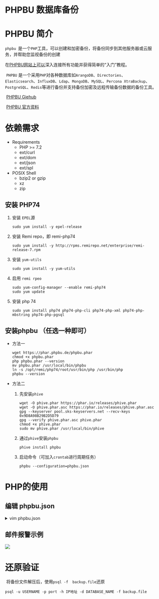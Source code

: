 # PHPBU 数据库备份

# PHPBU 简介

   `phpbu `是一个`PHP`工具，可以创建和加密备份，将备份同步到其他服务器或云服务，并帮助您监视备份的创建

在[PHPBU网站上可以](https://phpbu.de/)深入连接所有功能并获得简单的“入门”教程。

​    `PHPBU` 是一个采用`PHP`对各种数据库如`ArangoDB`、`Directories`、`Elasticsearch`、`InfluxDB`、`Ldap`、`MongoDB`、`MySQL`、`Percona XtraBackup`、`PostgreSQL`、`Redis`等进行备份并支持备份加密及远程传输备份数据的备份工具。

​    [PHPBU Giehub](https://github.com/sebastianfeldmann/phpbu)

​    [PHPBU 官方资料](https://phpbu.de/documentation.html)

# 依赖需求

- Requirements
  - PHP >= 7.2
  - ext/curl
  - ext/dom
  - ext/json
  - ext/spl
- POSIX Shell
  - bzip2 or gzip
  - xz
  - zip

## 安装 PHP74 

1. 安装 `EPEL`源

   ```shell
   sudo yum install -y epel-release
   ```

2. 安装 Remi repo，即 remi-php74

   ```shell
   sudo yum install -y http://rpms.remirepo.net/enterprise/remi-release-7.rpm
   ```

3. 安装 `yum-utils`

   ```shell
   sudo yum install -y yum-utils
   ```

4. 启用 `remi rpeo` 

   ```shell
   sudo yum-config-manager --enable remi-php74
   sudo yum update
   ```

5. 安装 php 74

   ```shell
   sudo yum install php74 php74-php-cli php74-php-xml php74-php-mbstring php74-php-pgsql
   ```

## 安装phpbu （任选一种即可）

+ 方法一

  ```shell
  wget https://phar.phpbu.de/phpbu.phar
  chmod +x phpbu.phar
  php phpbu.phar --version
  mv phpbu.phar /usr/local/bin/phpbu
  ln -s /opt/remi/php74/root/usr/bin/php /usr/bin/php
  phpbu --version
  ```

+ 方法二

  1. 先安装`phive`

     ```shell
     wget -O phive.phar https://phar.io/releases/phive.phar
     wget -O phive.phar.asc https://phar.io/releases/phive.phar.asc
     gpg --keyserver pool.sks-keyservers.net --recv-keys 0x9D8A98B29B2D5D79
     gpg --verify phive.phar.asc phive.phar
     chmod +x phive.phar
     sudo mv phive.phar /usr/local/bin/phive
     ```

  2. 通过`phive`安装`phpbu`

     ```shell
     phive install phpbu
     ```

  3. 启动命令（可加入`crontab`进行周期任务）

     ```shell
     phpbu --configuration=phpbu.json
     ```

# PHP的使用

## 编辑 phpbu.json

<details>
    <summary>vim phpbu.json</summary>
    <code><pre>
{
  "verbose": true,
  "logging": [
    {
      "type": "mail",
      "options": {
        "recipients": "someone@example.com",
        "sendOnlyOnError": "false",
        "transport": "mail"
      }
    }
  ],
  "backups": [
    {
      "name": "DSS-Bakup",
      "source": {
        "type": "pgdump",
        "options": {
          "host": "10.29.97.93",
          "port": "5432",
          "database": "datascience",
          "user": "postgres",
          "password": "postgres"
        }
      },
      "target": {
        "dirname": "/data/pgbak/datascience",
        "filename": "pgdump-datascience-%Y%m%d-%H%i.sql",
        "compress": "bzip2"   //压缩格式可为 gzip、xz、bzip2、zip
      },
      "checks": [
        {
          "type": "SizeDiffPreviousPercent",
          "value": "10"
        }
      ],
      "cleanup": {
        "type": "Quantity",
        "options": {
          "amount": "3"
        }
      }
    },
    { 
      "name": "File_service-Backup",
      "source": {
        "type": "pgdump",
        "options": {
          "host": "10.29.97.93",
          "port": "5432",
          "database": "file_service",
          "user": "postgres",
          "password": "postgres"
        }
      },
      "target": {
        "dirname": "/data/pgbak/file_service",
        "filename": "pgdump-file_service-%Y%m%d-%H%i.sql",
        "compress": "bzip2"
      },
      "checks": [
        { 
          "type": "SizeDiffPreviousPercent",
          "value": "10"
        }
      ],
      "cleanup": {
        "type": "Quantity",
        "options": {
          "amount": "3"
        }
      }
    },
    {
      "name": "GVP-Datavisual-Bakup",
      "source": {
        "type": "pgdump",
        "options": {
          "host": "10.29.97.93",
          "port": "5432",
          "database": "gvp_datavisual",
          "user": "postgres",
          "password": "postgres"
        }
      },
      "target": {
        "dirname": "/data/pgbak/gvp",
        "filename": "pgdump-datavisual-%Y%m%d-%H%i.sql",
        "compress": "bzip2"
      },
      "checks": [
        {
          "type": "SizeDiffPreviousPercent",
          "value": "10"
        }
      ],
      "cleanup": {
        "type": "Quantity",
        "options": {
          "amount": "3"
        }
      }
    },
    {
      "name": "GVP-Dashboard-Bakup",
      "source": {
        "type": "pgdump",
        "options": {
          "host": "10.29.97.93",
          "port": "5432",
          "database": "gvp_dashboard",
          "user": "postgres",
          "password": "postgres"
        }
      },
      "target": {
        "dirname": "/data/pgbak/gvp",
        "filename": "pgdump-dashboard-%Y%m%d-%H%i.sql",
        "compress": "bzip2"
      },
      "checks": [
        {
          "type": "SizeDiffPreviousPercent",
          "value": "10"
        }
      ],
      "cleanup": {
        "type": "Quantity",
        "options": {
          "amount": "3"
        }
      }
    },
    {
      "name": "GVP-Externalwidget-Bakup",
      "source": {
        "type": "pgdump",
        "options": {
          "host": "10.29.97.93",
          "port": "5432",
          "database": "gvp_externalwidget",
          "user": "postgres",
          "password": "postgres"
        }
      },
      "target": {
        "dirname": "/data/pgbak/gvp",
        "filename": "pgdump-externalwidget-%Y%m%d-%H%i.sql",
        "compress": "bzip2"
      },
      "checks": [
        {
          "type": "SizeDiffPreviousPercent",
          "value": "10"
        }
      ],
      "cleanup": {
        "type": "Quantity",
        "options": {
          "amount": "3"
        }
      }
    },
    {
      "name": "GVP-Filecenter-Bakup",
      "source": {
        "type": "pgdump",
        "options": {
          "host": "10.29.97.93",
          "port": "5432",
          "database": "gvp_filecenter",
          "user": "postgres",
          "password": "postgres"
        }
      },
      "target": {
        "dirname": "/data/pgbak/gvp",
        "filename": "pgdump-filecenter-%Y%m%d-%H%i.sql",
        "compress": "bzip2"
      },
      "checks": [
        {
          "type": "SizeDiffPreviousPercent",
          "value": "10"
        }
      ],
      "cleanup": {
        "type": "Quantity",
        "options": {
          "amount": "3"
        }
      }
    },
    {
      "name": "GVP-Localdb-Bakup",
      "source": {
        "type": "pgdump",
        "options": {
          "host": "10.29.97.93",
          "port": "5432",
          "database": "gvp_localdb",
          "user": "postgres",
          "password": "postgres"
        }
      },
      "target": {
        "dirname": "/data/pgbak/gvp",
        "filename": "pgdump-localdb-%Y%m%d-%H%i.sql",
        "compress": "bzip2"
      },
      "checks": [
        {
          "type": "SizeDiffPreviousPercent",
          "value": "10"
        }
      ],
      "cleanup": {
        "type": "Quantity",
        "options": {
          "amount": "3"
        }
      }
    },
    {
      "name": "GVP-Rc-Bakup",
      "source": {
        "type": "pgdump",
        "options": {
          "host": "10.29.97.93",
          "port": "5432",
          "database": "gvp_rc",
          "user": "postgres",
          "password": "postgres"
        }
      },
      "target": {
        "dirname": "/data/pgbak/gvp",
        "filename": "pgdump-rc-%Y%m%d-%H%i.sql",
        "compress": "bzip2"
      },
      "checks": [
        {
          "type": "SizeDiffPreviousPercent",
          "value": "10"
        }
      ],
      "cleanup": {
        "type": "Quantity",
        "options": {
          "amount": "3"
        }
      }
    },
    { 
      "name": "keystone-Bakup",
      "source": {
        "type": "pgdump",
        "options": {
          "host": "10.29.97.93",
          "port": "5432",
          "database": "keystone",
          "user": "postgres",
          "password": "postgres"
        }
      },
      "target": {
        "dirname": "/data/pgbak/keystone",
        "filename": "pgdump-keystone-%Y%m%d-%H%i.sql",
        "compress": "bzip2"
      },
      "checks": [
        { 
          "type": "SizeDiffPreviousPercent",
          "value": "10"
        }
      ],
      "cleanup": {
        "type": "Quantity",
        "options": {
          "amount": "3"
        }
      }
    },
    { 
      "name": "knowledgebase-Bakup",
      "source": {
        "type": "pgdump",
        "options": {
          "host": "10.29.97.93",
          "port": "5432",
          "database": "knowledgebase",
          "user": "postgres",
          "password": "postgres"
        }
      },
      "target": {
        "dirname": "/data/pgbak/knowledgebase",
        "filename": "pgdump-knowledgebase-%Y%m%d-%H%i.sql",
        "compress": "bzip2"
      },
      "checks": [
        { 
          "type": "SizeDiffPreviousPercent",
          "value": "10"
        }
      ],
      "cleanup": {
        "type": "Quantity",
        "options": {
          "amount": "3"
        }
      }
    },
    { 
      "name": "kong-Bakup",
      "source": {
        "type": "pgdump",
        "options": {
          "host": "10.29.97.93",
          "port": "5432",
          "database": "kong",
          "user": "postgres",
          "password": "postgres"
        }
      },
      "target": {
        "dirname": "/data/pgbak/kong",
        "filename": "pgdump-kong-%Y%m%d-%H%i.sql",
        "compress": "bzip2"
      },
      "checks": [
        { 
          "type": "SizeDiffPreviousPercent",
          "value": "10"
        }
      ],
      "cleanup": {
        "type": "Quantity",
        "options": {
          "amount": "3"
        }
      }
    },
    { 
      "name": "license-server-Bakup",
      "source": {
        "type": "pgdump",
        "options": {
          "host": "10.29.97.93",
          "port": "5432",
          "database": "license-server",
          "user": "postgres",
          "password": "postgres"
        }
      },
      "target": {
        "dirname": "/data/pgbak/license-server",
        "filename": "pgdump-license-server-%Y%m%d-%H%i.sql",
        "compress": "bzip2"
      },
      "checks": [
        { 
          "type": "SizeDiffPreviousPercent",
          "value": "10"
        }
      ],
      "cleanup": {
        "type": "Quantity",
        "options": {
          "amount": "3"
        }
      }
    },
    { 
      "name": "moebius_alarm_center-Bakup",
      "source": {
        "type": "pgdump",
        "options": {
          "host": "10.29.97.93",
          "port": "5432",
          "database": "moebius_alarm_center",
          "user": "postgres",
          "password": "postgres"
        }
      },
      "target": {
        "dirname": "/data/pgbak/moebius",
        "filename": "pgdump-moebius_alarm_center-%Y%m%d-%H%i.sql",
        "compress": "bzip2"
      },
      "checks": [
        { 
          "type": "SizeDiffPreviousPercent",
          "value": "10"
        }
      ],
      "cleanup": {
        "type": "Quantity",
        "options": {
          "amount": "3"
        }
      }
    },
    {
      "name": "moebius_notice_center-Bakup",
      "source": {
        "type": "pgdump",
        "options": {
          "host": "10.29.97.93",
          "port": "5432",
          "database": "moebius_notice_center",
          "user": "postgres",
          "password": "postgres"
        }
      },
      "target": {
        "dirname": "/data/pgbak/moebius",
        "filename": "pgdump-moebius_notice_center-%Y%m%d-%H%i.sql",
        "compress": "bzip2"
      },
      "checks": [
        {
          "type": "SizeDiffPreviousPercent",
          "value": "10"
        }
      ],
      "cleanup": {
        "type": "Quantity",
        "options": {
          "amount": "3"
        }
      }
    },
    {
      "name": "Sso-Portal-Bakup",
      "source": {
        "type": "pgdump",
        "options": {
          "host": "10.29.97.93",
          "port": "5432",
          "database": "portal",
          "user": "postgres",
          "password": "postgres"
        }
      },
      "target": {
        "dirname": "/data/pgbak/sso",
        "filename": "pgdump-portal-%Y%m%d-%H%i.sql",
        "compress": "bzip2"
      },
      "checks": [
        {
          "type": "SizeDiffPreviousPercent",
          "value": "10"
        }
      ],
      "cleanup": {
        "type": "Quantity",
        "options": {
          "amount": "3"
        }
      }
    },
    {
      "name": "Project_test-Bakup",
      "source": {
        "type": "pgdump",
        "options": {
          "host": "10.29.97.93",
          "port": "5432",
          "database": "project_test",
          "user": "postgres",
          "password": "postgres"
        }
      },
      "target": {
        "dirname": "/data/pgbak/priject",
        "filename": "pgdump-project-test-%Y%m%d-%H%i.sql",
        "compress": "bzip2"
      },
      "checks": [
        {
          "type": "SizeDiffPreviousPercent",
          "value": "10"
        }
      ],
      "cleanup": {
        "type": "Quantity",
        "options": {
          "amount": "3"
        }
      }
    },
    {
      "name": "Sso-SingleSignOnLog-Bakup",
      "source": {
        "type": "pgdump",
        "options": {
          "host": "10.29.97.93",
          "port": "5432",
          "database": "SingleSignOnLog",
          "user": "postgres",
          "password": "postgres"
        }
      },
      "target": {
        "dirname": "/data/pgbak/sso",
        "filename": "pgdump-SingleSignOnLog-%Y%m%d-%H%i.sql",
        "compress": "bzip2"
      },
      "checks": [
        {
          "type": "SizeDiffPreviousPercent",
          "value": "10"
        }
      ],
      "cleanup": {
        "type": "Quantity",
        "options": {
          "amount": "3"
        }
      }
    },
    {
      "name": "Swift-Bakup",
      "source": {
        "type": "pgdump",
        "options": {
          "host": "10.29.97.93",
          "port": "5432",
          "database": "swift",
          "user": "postgres",
          "password": "postgres"
        }
      },
      "target": {
        "dirname": "/data/pgbak/swift",
        "filename": "pgdump-swift-%Y%m%d-%H%i.sql",
        "compress": "bzip2"
      },
      "checks": [
        {
          "type": "SizeDiffPreviousPercent",
          "value": "10"
        }
      ],
      "cleanup": {
        "type": "Quantity",
        "options": {
          "amount": "3"
        }
      }
    },
    {
      "name": "Sso-Tenant_console-Bakup",
      "source": {
        "type": "pgdump",
        "options": {
          "host": "10.29.97.93",
          "port": "5432",
          "database": "tenant",
          "user": "postgres",
          "password": "postgres"
        }
      },
      "target": {
        "dirname": "/data/pgbak/sso",
        "filename": "pgdump-tenant-%Y%m%d-%H%i.sql",
        "compress": "bzip2"
      },
      "checks": [
        {
          "type": "SizeDiffPreviousPercent",
          "value": "10"
        }
      ],
      "cleanup": {
        "type": "Quantity",
        "options": {
          "amount": "3"
        }
      }
    },
    {
      "name": "WebProxy-Bakup",
      "source": {
        "type": "pgdump",
        "options": {
          "host": "10.29.97.93",
          "port": "5432",
          "database": "WebProxy",
          "user": "postgres",
          "password": "postgres"
        }
      },
      "target": {
        "dirname": "/data/pgbak/webproxy",
        "filename": "pgdump-webproxy-%Y%m%d-%H%i.sql",
        "compress": "bzip2"
      },
      "checks": [
        {
          "type": "SizeDiffPreviousPercent",
          "value": "10"
        }
      ],
      "cleanup": {
        "type": "Quantity",
        "options": {
          "amount": "3"
        }
      }
    }
  ]
}
</pre></code>
</details>

## 邮件报警示例

![](https://niuzhan-1306014148.cos.ap-beijing.myqcloud.com/Typora/image.png)

# 还原验证

​    将备份文件解压后，使用`psql -f  backup.file`还原

  ```shell
psql -u USERNAME -p port -h IP地址 -d DATABASE_NAME -f backup.file
  ```
